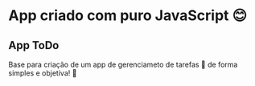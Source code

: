 # App criado com puro JavaScript :blush:

## App ToDo

Base para criação de um app de gerenciameto de tarefas :page_with_curl: de forma simples e objetiva! :rocket: